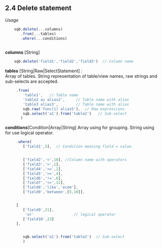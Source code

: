 ## 2.4 Delete statement
*Usage*

```js
    sqb.delete(...columns)
       .from(...tables)
       .where(...conditions)
 
```

**columns** [String]
```js
    sqb.delete('field1','field2','field3')  // Column name
 ```
 
 **tables** [String|Raw|SelectStatement] :  
Array of tables. String representation of table/view names, raw strings and sub-selects are accepted.  
```js
     .from(
        'table1',   // Table name
        'table2 as alias2',     // Table name with alias
        'table3 alias3',        // Table name with alias
        sqb.raw('func(1) alias5'),  // Raw expressions
        sqb.select('a1').from('table2')   // Sub-select
       )
```

**conditions**[Condition|Array|String]
Array using for grouping. String using for use logical operator.

```js
     .where(
        ['field1',5],  // Condition meaning field = value.


        ['field2','<',10], //Column name with operators
        ['field3','>',1],
        ['field4','<=',2],
        ['field5','>=',4],
        ['field6','!=',6],
        ['field7','<>',12],
        ['field8','like','ecem'],
        ['field9','between',[5,10]],


     [
        ['field9',21],
         'or'                  // logical operator
        ['field10',23]
     ],


        sqb.select('a1').from('table2')  // Sub-select
        )
```